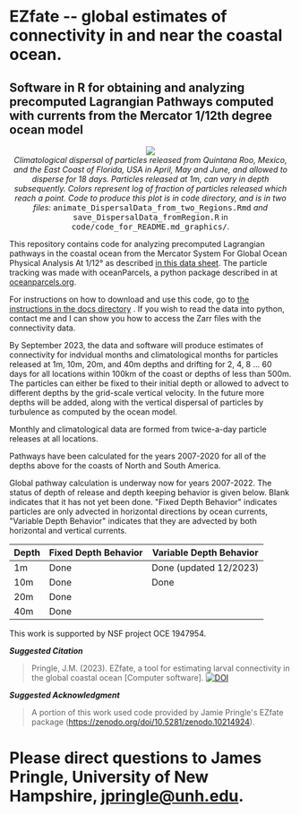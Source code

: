 # EZfate -- global estimates of connectivity in and near the coastal ocean. 

## Software in R for obtaining and analyzing precomputed Lagrangian Pathways computed with currents from the Mercator 1/12th degree ocean model

<p align="center">
  <img src="https://jamiepringle.github.io/EZfate/twoStarts_EastFL_MxQR_AprMayJun.gif"><br>
  <em>Climatological dispersal of particles released from Quintana Roo, Mexico, and the East Coast of Florida, USA in April, May and June, and allowed to disperse for 18 days. Particles released at 1m, can vary in depth subsequently. Colors represent log of fraction of particles released which reach a point. Code to produce this plot is in code directory, and is in two files:</em> <tt>animate_DispersalData_from_two_Regions.Rmd</tt> <em>and</em> <tt>save_DispersalData_fromRegion.R</tt> in <tt>code/code_for_README.md_graphics/</tt>.
</p> 

This repository contains code for analyzing precomputed Lagrangian pathways in the coastal ocean from the Mercator System For Global Ocean Physical Analysis At 1/12° as described [in this data sheet](https://www.mercator-ocean.eu/wp-content/uploads/2017/02/SYSTEM-sheet-_PSY4V3R1_2017.pdf). The particle tracking was made with oceanParcels, a python package described in at [oceanparcels.org](https://oceanparcels.org/).

For instructions on how to download and use this code, go to [the instructions in the docs directory](https://jamiepringle.github.io/EZfate/) . If you wish to read the data into python, contact me and I can show you how to access the Zarr files with the connectivity data. 

By September 2023, the data and software will produce estimates of connectivity for indvidual months and climatological months for particles released at 1m, 10m, 20m, and 40m depths and drifting for 2, 4, 8 ... 60 days for all locations within 100km of the coast or depths of less than 500m. The particles can either be fixed to their initial depth or allowed to advect to different depths by the grid-scale vertical velocity. In the future more depths will be added, along with the vertical dispersal of particles by turbulence as computed by the ocean model. 

Monthly and climatological data are formed from twice-a-day particle releases at all locations. 

Pathways have been calculated for the years 2007-2020 for all of the depths above for the coasts of North and South America. 

Global pathway calculation is underway now for years 2007-2022. The status of depth of release and depth keeping behavior is given below. Blank indicates that it has not yet been done. "Fixed Depth Behavior" indicates particles are only advected in horizontal directions by ocean currents, "Variable Depth Behavior" indicates that they are advected by both horizontal and vertical currents. 

|Depth|Fixed Depth Behavior|Variable Depth Behavior|
|-----|--------------------|-----------------------|
| 1m | Done | Done (updated 12/2023)|
|10m | Done| Done |
|20m | Done| |
|40m | Done | |

This work is supported by NSF project OCE 1947954.  

**_Suggested Citation_**
> Pringle, J.M. (2023). EZfate, a tool for estimating larval connectivity in the global coastal ocean [Computer software].
> [![DOI](https://zenodo.org/badge/569445832.svg)](https://zenodo.org/doi/10.5281/zenodo.10214924)

**_Suggested Acknowledgment_**

> A portion of this work used code provided by Jamie Pringle's EZfate package (https://zenodo.org/doi/10.5281/zenodo.10214924).

# Please direct questions to James Pringle, University of New Hampshire, jpringle@unh.edu. 

